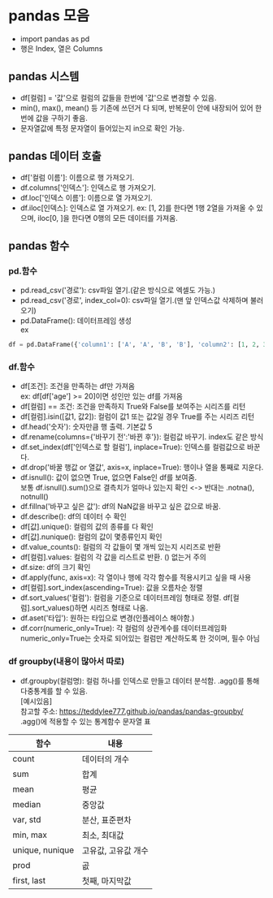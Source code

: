 # pandas 모음
- import pandas as pd
- 행은 Index, 열은 Columns

## pandas 시스템
- df[컬럼] = '값'으로 컬럼의 값들을 한번에 '값'으로 변경할 수 있음.
- min(), max(), mean() 등 기존에 쓰던거 다 되며, 반복문이 안에 내장되어 있어 한번에 값을 구하기 좋음.
- 문자열값에 특정 문자열이 들어있는지 in으로 확인 가능.

## pandas 데이터 호출
- df['컬럼 이름']: 이름으로 행 가져오기.
- df.columns['인덱스']: 인덱스로 행 가져오기.
- df.loc['인덱스 이름']: 이름으로 열 가져오기.
- df.iloc[인덱스]: 인덱스로 열 가져오기.
ex: [1, 2]를 한다면 1행 2열을 가져올 수 있으며, iloc[0, ]을 한다면 0행의 모든 데이터를 가져옴.
## pandas 함수
### pd.함수
- pd.read_csv('경로'): csv파일 열기.(같은 방식으로 엑셀도 가능.)
- pd.read_csv('경로', index_col=0): csv파일 열기.(맨 앞 인덱스값 삭제하며 불러오기)
- pd.DataFrame(): 데이터프레임 생성  
ex  
```python
df = pd.DataFrame({'column1': ['A', 'A', 'B', 'B'], 'column2': [1, 2, 3, 4]}, index=['1', '2', '3', '4'])
```
### df.함수
- df[조건]: 조건을 만족하는 df만 가져옴  
ex: df[df['age'] >= 20]이면 성인만 있는 df를 가져옴
- df[컬럼] == 조건: 조건을 만족하지 True와 False를 보여주는 시리즈를 리턴
- df[컬럼].isin([값1, 값2]): 컬럼이 값1 또는 값2일 경우 True를 주는 시리즈 리턴
- df.head('숫자'): 숫자만큼 행 출력. 기본값 5
- df.rename(columns={'바꾸기 전':'바뀐 후'}): 컬럼값 바꾸기. index도 같은 방식
- df.set_index(df['인덱스로 할 컬럼'], inplace=True): 인덱스를 컬럼값으로 바꾼다.
- df.drop('바꿀 행값 or 열값', axis=x, inplace=True): 행이나 열을 통째로 지운다.
- df.isnull(): 값이 없으면 True, 없으면 False인 df를 보여줌.  
보통 df.isnull().sum()으로 결측치가 얼마나 있는지 확인 <-> 반대는 .notna(), notnull()  
- df.fillna('바꾸고 싶은 값'): df의 NaN값을 바꾸고 싶은 값으로 바꿈.
- df.describe(): df의 데이터 수 확인
- df[값].unique(): 컬럼의 값의 종류를 다 확인
- df[값].nunique(): 컬럼의 값이 몇종류인지 확인
- df.value_counts(): 컬럼의 각 값들이 몇 개씩 있는지 시리즈로 반환
- df[컬럼].values: 컬럼의 각 값을 리스트로 반환. () 없는거 주의
- df.size: df의 크기 확인
- df.apply(func, axis=x): 각 열이나 행에 각각 함수를 적용시키고 싶을 때 사용
- df[컬럼].sort_index(ascending=True): 값을 오름차순 정렬
- df.sort_values('컬럼'): 컬럼을 기준으로 데이터프레임 형태로 정렬. df[컬럼].sort_values()하면 시리즈 형태로 나옴.
- df.aset('타입'): 원하는 타입으로 변경(인플레이스 해야함.)
- df.corr(numeric_only=True): 각 컬럼의 상관계수를 데이터프레임화  
numeric_only=True는 숫자로 되어있는 컬럼만 계산하도록 한 것이며, 필수 아님

### df groupby(내용이 많아서 따로)
- df.groupby(컬럼명): 컬럼 하나를 인덱스로 만들고 데이터 분석함. .agg()를 통해 다중통계를 할 수 있음.  
[예시있음]  
참고할 주소: https://teddylee777.github.io/pandas/pandas-groupby/  
.agg()에 적용할 수 있는 통계함수 문자열 표  

함수 | 내용
------|----
count | 데이터의 개수
sum | 합계
mean | 평균
median | 중앙값
var, std | 분산, 표준편차
min, max | 최소, 최대값
unique, nunique | 고유값, 고유값 개수
prod | 곲
first, last | 첫째, 마지막값